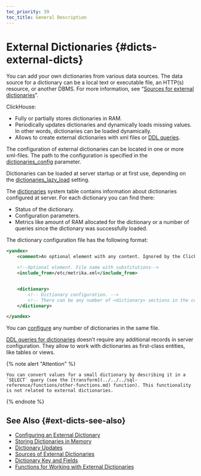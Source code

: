 ```yaml
---
toc_priority: 39
toc_title: General Description
---
```


# External Dictionaries {#dicts-external-dicts}

You can add your own dictionaries from various data sources. The data source for a dictionary can be a local text or executable file, an HTTP(s) resource, or another DBMS. For more information, see “[Sources for external dictionaries](../../../sql-reference/dictionaries/external-dictionaries/external-dicts-dict-sources.md)”.

ClickHouse:

-   Fully or partially stores dictionaries in RAM.
-   Periodically updates dictionaries and dynamically loads missing values. In other words, dictionaries can be loaded dynamically.
-   Allows to create external dictionaries with xml files or [DDL queries](../../../sql-reference/statements/create/dictionary.md).

The configuration of external dictionaries can be located in one or more xml-files. The path to the configuration is specified in the [dictionaries_config](../../../operations/server-configuration-parameters/settings.md#server_configuration_parameters-dictionaries_config) parameter.

Dictionaries can be loaded at server startup or at first use, depending on the [dictionaries_lazy_load](../../../operations/server-configuration-parameters/settings.md#server_configuration_parameters-dictionaries_lazy_load) setting.

The [dictionaries](../../../operations/system-tables/dictionaries.md#system_tables-dictionaries) system table contains information about dictionaries configured at server. For each dictionary you can find there:

-   Status of the dictionary.
-   Configuration parameters.
-   Metrics like amount of RAM allocated for the dictionary or a number of queries since the dictionary was successfully loaded.

The dictionary configuration file has the following format:

``` xml
<yandex>
    <comment>An optional element with any content. Ignored by the ClickHouse server.</comment>

    <!--Optional element. File name with substitutions-->
    <include_from>/etc/metrika.xml</include_from>


    <dictionary>
        <!-- Dictionary configuration. -->
        <!-- There can be any number of <dictionary> sections in the configuration file. -->
    </dictionary>

</yandex>
```

You can [configure](../../../sql-reference/dictionaries/external-dictionaries/external-dicts-dict.md) any number of dictionaries in the same file.

[DDL queries for dictionaries](../../../sql-reference/statements/create/dictionary.md) doesn’t require any additional records in server configuration. They allow to work with dictionaries as first-class entities, like tables or views.

{% note alert "Attention" %}

    You can convert values for a small dictionary by describing it in a `SELECT` query (see the [transform](../../../sql-reference/functions/other-functions.md) function). This functionality is not related to external dictionaries.

{% endnote %}

## See Also {#ext-dicts-see-also}

-   [Configuring an External Dictionary](../../../sql-reference/dictionaries/external-dictionaries/external-dicts-dict.md)
-   [Storing Dictionaries in Memory](../../../sql-reference/dictionaries/external-dictionaries/external-dicts-dict-layout.md)
-   [Dictionary Updates](../../../sql-reference/dictionaries/external-dictionaries/external-dicts-dict-lifetime.md)
-   [Sources of External Dictionaries](../../../sql-reference/dictionaries/external-dictionaries/external-dicts-dict-sources.md)
-   [Dictionary Key and Fields](../../../sql-reference/dictionaries/external-dictionaries/external-dicts-dict-structure.md)
-   [Functions for Working with External Dictionaries](../../../sql-reference/functions/ext-dict-functions.md)



